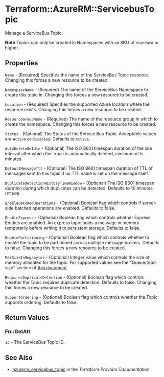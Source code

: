 # Terraform::AzureRM::ServicebusTopic

Manage a ServiceBus Topic.

**Note** Topics can only be created in Namespaces with an SKU of `standard` or higher.

## Properties

`Name` - (Required) Specifies the name of the ServiceBus Topic resource. Changing this forces a
new resource to be created.

`NamespaceName` - (Required) The name of the ServiceBus Namespace to create
this topic in. Changing this forces a new resource to be created.

`Location` - (Required) Specifies the supported Azure location where the resource exists.
Changing this forces a new resource to be created.

`ResourceGroupName` - (Required) The name of the resource group in which to
create the namespace. Changing this forces a new resource to be created.

`Status` - (Optional) The Status of the Service Bus Topic. Acceptable values are `Active` or `Disabled`. Defaults to `Active`.

`AutoDeleteOnIdle` - (Optional) The ISO 8601 timespan duration of the idle interval after which the
Topic is automatically deleted, minimum of 5 minutes.

`DefaultMessageTtl` - (Optional) The ISO 8601 timespan duration of TTL of messages sent to this topic if no
TTL value is set on the message itself.

`DuplicateDetectionHistoryTimeWindow` - (Optional) The ISO 8601 timespan duration during which
duplicates can be detected. Defaults to 10 minutes. (`PT10M`).

`EnableBatchedOperations` - (Optional) Boolean flag which controls if server-side
batched operations are enabled. Defaults to false.

`EnableExpress` - (Optional) Boolean flag which controls whether Express Entities
are enabled. An express topic holds a message in memory temporarily before writing
it to persistent storage. Defaults to false.

`EnablePartitioning` - (Optional) Boolean flag which controls whether to enable
the topic to be partitioned across multiple message brokers. Defaults to false.
Changing this forces a new resource to be created.

`MaxSizeInMegabytes` - (Optional) Integer value which controls the size of
memory allocated for the topic. For supported values see the "Queue/topic size"
section of [this document](https://docs.microsoft.com/en-us/azure/service-bus-messaging/service-bus-quotas).

`RequiresDuplicateDetection` - (Optional) Boolean flag which controls whether
the Topic requires duplicate detection. Defaults to false. Changing this forces
a new resource to be created.

`SupportOrdering` - (Optional) Boolean flag which controls whether the Topic
supports ordering. Defaults to false.


## Return Values

### Fn::GetAtt

`Id` - The ServiceBus Topic ID.

## See Also

* [azurerm_servicebus_topic](https://www.terraform.io/docs/providers/azurerm/r/servicebus_topic.html) in the _Terraform Provider Documentation_